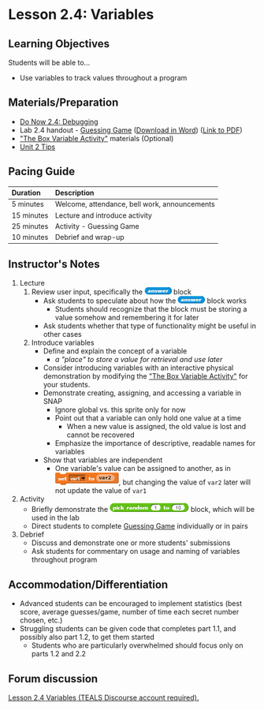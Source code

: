 # Lesson 2.4: Variables

## Learning Objectives

Students will be able to...

* Use variables to track values throughout a program

## Materials/Preparation

* [Do Now 2.4: Debugging](do_now_24.md)
* Lab 2.4 handout - [Guessing Game](lab_24.md) \([Download in Word](https://github.com/TEALSK12/introduction-to-computer-science/raw/master/Unit%202%20Word/Lab%202.4%20Guessing%20Game.docx)\) \([Link to PDF](https://github.com/TEALSK12/introduction-to-computer-science/raw/master/Unit%202%20PDF/Lab%202.4%20Guessing%20Game.pdf)\)
* ["The Box Variable Activity"](https://teachinglondoncomputing.org/resources/inspiring-unplugged-classroom-activities/the-box-variable-activity/) materials \(Optional\)
* [Unit 2 Tips](https://github.com/doingweb/introduction-to-computer-science/tree/2be097d7d27009602b7796d96f71602e46923ac4/unit_2_tips.md)

## Pacing Guide

| Duration | Description |
| :--- | :--- |
| 5 minutes | Welcome, attendance, bell work, announcements |
| 15 minutes | Lecture and introduce activity |
| 25 minutes | Activity - Guessing Game |
| 10 minutes | Debrief and wrap-up |

## Instructor's Notes

1. Lecture
   1. Review user input, specifically the ![](../../.gitbook/assets/answer.png) block
      * Ask students to speculate about how the ![](../../.gitbook/assets/answer.png) block works
        * Students should recognize that the block must be storing a value somehow and remembering it for later
      * Ask students whether that type of functionality might be useful in other cases
   2. Introduce variables
      * Define and explain the concept of a variable
        * _a "place" to store a value for retrieval and use later_
      * Consider introducing variables with an interactive physical demonstration by modifying the ["The Box Variable Activity"](https://teachinglondoncomputing.org/resources/inspiring-unplugged-classroom-activities/the-box-variable-activity/) for your students.   
      * Demonstrate creating, assigning, and accessing a variable in SNAP
        * Ignore global vs. this sprite only for now
        * Point out that a variable can only hold one value at a time
          * When a new value is assigned, the old value is lost and cannot be recovered
        * Emphasize the importance of descriptive, readable names for variables
      * Show that variables are independent
        * One variable's value can be assigned to another, as in ![](../../.gitbook/assets/setvar1tovar2.png), but changing the value of `var2` later will not update the value of `var1`
2. Activity
   * Briefly demonstrate the ![](../../.gitbook/assets/random.png) block, which will be used in the lab
   * Direct students to complete [Guessing Game](lab_24.md) individually or in pairs
3. Debrief
   * Discuss and demonstrate one or more students' submissions
   * Ask students for commentary on usage and naming of variables throughout program

## Accommodation/Differentiation

* Advanced students can be encouraged to implement statistics \(best score, average guesses/game, number of time each secret number chosen, etc.\)
* Struggling students can be given code that completes part 1.1, and possibly also part 1.2, to get them started
  * Students who are particularly overwhelmed should focus only on parts 1.2 and 2.2

## Forum discussion

 [Lesson 2.4 Variables \(TEALS Discourse account required\).](http://forums.tealsk12.org/c/intro-unit-2-loops/lesson-2-4-variables)

